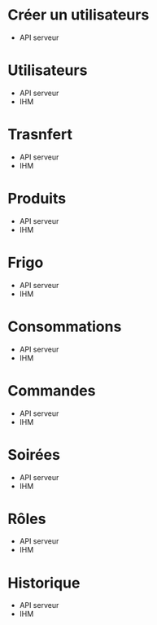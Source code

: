# Créer un utilisateurs

* API serveur

# Utilisateurs

* API serveur
* IHM

# Trasnfert

* API serveur
* IHM

# Produits

* API serveur
* IHM

# Frigo

* API serveur
* IHM

# Consommations

* API serveur
* IHM

# Commandes

* API serveur
* IHM

# Soirées

* API serveur
* IHM

# Rôles

* API serveur
* IHM

# Historique

* API serveur
* IHM
